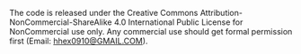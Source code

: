 The code is released under the Creative Commons Attribution-NonCommercial-ShareAlike 4.0 International Public License for NonCommercial use only. Any commercial use should get formal permission first (Email: hhex0910@GMAIL.COM).
